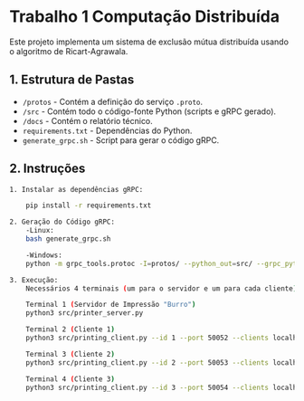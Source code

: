 # Trabalho 1 Computação Distribuída

Este projeto implementa um sistema de exclusão mútua distribuída usando o algoritmo de Ricart-Agrawala.

## 1. Estrutura de Pastas

- `/protos` - Contém a definição do serviço `.proto`.
- `/src` - Contém todo o código-fonte Python (scripts e gRPC gerado).
- `/docs` - Contém o relatório técnico.
- `requirements.txt` - Dependências do Python.
- `generate_grpc.sh` - Script para gerar o código gRPC.

## 2. Instruções

```bash
1. Instalar as dependências gRPC:

    pip install -r requirements.txt

2. Geração do Código gRPC:
    -Linux: 
    bash generate_grpc.sh

    -Windows:
    python -m grpc_tools.protoc -I=protos/ --python_out=src/ --grpc_python_out=src/ protos/printing.proto

3. Execução:
    Necessários 4 terminais (um para o servidor e um para cada cliente).

    Terminal 1 (Servidor de Impressão "Burro")
    python3 src/printer_server.py

    Terminal 2 (Cliente 1)
    python3 src/printing_client.py --id 1 --port 50052 --clients localhost:50053,localhost:50054 --server localhost:50051

    Terminal 3 (Cliente 2)
    python3 src/printing_client.py --id 2 --port 50053 --clients localhost:50052,localhost:50054 --server localhost:50051

    Terminal 4 (Cliente 3)
    python3 src/printing_client.py --id 3 --port 50054 --clients localhost:50052,localhost:50053 --server localhost:50051

